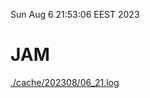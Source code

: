 Sun Aug  6 21:53:06 EEST 2023
# JAM
<a href='./cache/202308/06_21.log'>./cache/202308/06_21.log</a>
